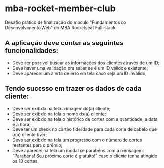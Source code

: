 # mba-rocket-member-club
Desafio prático de finalização do módulo "Fundamentos do Desenvolvimento Web" do MBA Rocketseat Full-stack

## A aplicação deve conter as seguintes funcionalidades:
- Deve ser possível buscar as informações dos clientes através de um ID;
- Deve haver uma validação pra saber se é um ID válido e existente;
- Deve aparecer um alerta de erro em tela caso seja um ID inválido;



## Tendo sucesso em trazer os dados de cada cliente:
- Deve ser exibida na tela a imagem do(a) cliente;
- Deve ser exibido na tela o nome do(a) cliente;
- Deve ser exibido na tela o histórico de cortes com a quantidade, a data e a hora;
- Deve ter um check no cartão fidelidade para cada corte de cabelo que o(a) cliente tiver;
- Deve ser exibido na tela um progresso com o número de cortes restantes para o prêmio;
- Deve aparecer na tela um modal de parabéns com a mensagem: “Parabéns! Seu próximo corte é gratuito!” caso o cliente tenha atingido os 10 cortes;

